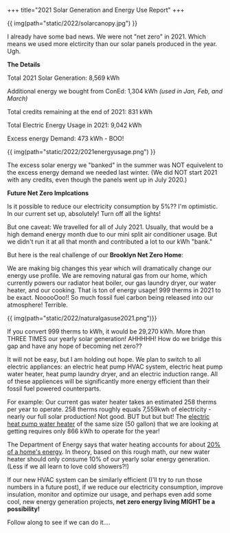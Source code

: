 +++
title="2021 Solar Generation and Energy Use Report"
+++

{{ img(path="static/2022/solarcanopy.jpg") }}

I already have some bad news. We were not "net zero" in 2021. Which means we used more elctircity than our solar panels produced in the year. Ugh.

**The Details**

Total 2021 Solar Generation:
8,569 kWh

Additional energy we bought from ConEd:
1,304 kWh *(used in Jan, Feb, and March)*

Total credits remaining at the end of 2021:
831 kWh

Total Electric Energy Usage in 2021:
9,042 kWh

Excess energy Demand:
473 kWh - BOO! 

{{ img(path="static/2022/2021energyusage.png") }}

The excess solar energy we "banked" in the summer was NOT equivelent to the excess energy demand we needed last winter. (We did NOT start 2021 with any credits, even though the panels went up in July 2020.)

**Future Net Zero Implcations**

Is it possible to reduce our electricity consumption by 5%?? I'm optimistic. In our current set up, absolutely! Turn off all the lights! 

But one caveat: We travelled for all of July 2021. Usually, that would be a high demand energy month due to our mini split air conditioner usage. But we didn't run it at all that month and contributed a lot to our kWh "bank." 

But here is the real challenge of our **Brooklyn Net Zero Home**: 

We are making big changes this year which will dramatically change our energy use profile. We are removing natural gas from our home, which currently powers our radiator heat boiler, our gas laundry dryer, our water heater, and our cooking. That is ton of energy usage! 999 therms in 2021 to be exact. NooooOoo!! So much fossil fuel carbon being released into our atmosphere! Terrible.

{{ img(path="static/2022/naturalgasuse2021.png")}}

If you convert 999 therms to kWh, it would be 29,270 kWh. More than THREE TIMES our yearly solar generation! AHHHHH! How do we bridge this gap and have any hope of becoming net zero?? 

It will not be easy, but I am holding out hope. We plan to switch to all electric appliances: an electric heat pump HVAC system, electric heat pump water heater, heat pump laundry dryer, and an electric induction range. All of these appliences will be significantly more energy efficient than their fossil fuel powered counterparts. 

For example: Our current gas water heater takes an estimated 258 therms per year to operate. 258 therms roughly equals 7,559kwh of electricity - nearly our full solar production! Not good. BUT but but but! The [electric heat pump water heater](https://www.homedepot.com/p/Rheem-ProTerra-50-Gal-10-Year-Hybrid-High-Efficiency-Smart-Tank-Electric-Water-Heater-with-Leak-Detection-Auto-Shutoff-XE50T10HS45U0/312741462) of the same size (50 gallon) that we are looking at getting requires only 866 kWh to operate for the year! 

The Department of Energy says that water heating accounts for about [20% of a home's energy](https://www.energy.gov/energysaver/water-heating). In theory, based on this rough math, our new water heater should only consume 10% of our yearly solar energy generation. (Less if we all learn to love cold showers?!) 

If our new HVAC system can be similarly efficient (I'll try to run those numbers in a future post), if we reduce our electricity consumption, improve insulation, monitor and optimize our usage, and perhaps even add some cool, new energy generation projects, **net zero energy living MIGHT be a possibility!** 

Follow along to see if we can do it....


